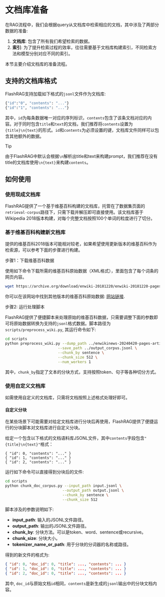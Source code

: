 # 文档库准备

在RAG流程中，我们会根据query从文档库中检索相应的文档，其中涉及了两部分数据的准备:
1. **文档库**: 包含了所有我们希望检索的数据。
2. **索引**: 为了提升检索过程的效率，往往需要基于文档库构建索引，不同检索方法和模型分别对应不同的索引。

本节主要介绍文档库的准备流程。

## 支持的文档库格式

FlashRAG支持加载如下格式的`jsonl`文件作为文档库:
```python
{"id":"0", "contents": "..."}
{"id":"1", "contents": "..."}
```
其中，`id`为每条数据唯一对应的序列标识，`contents`包含了该条文档对应的内容。对于同时包含`title`和`text`的文档，我们推荐将`contents`设置为`{title}\n{text}`的形式。`id`和`contents`为必须设置的键，文档库文件同样可以包含其他额外的数据。

> [!TIP]
> 由于FlashRAG中默认会根据`\n`解析出title和text来构建prompt，我们推荐在没有title的文档库使用`\n{text}`来构建`contents`。


## 如何使用

### 使用现成文档库

FlashRAG提供了一个基于维基百科构建的文档库，托管在了数据集页面的`retrieval-corpus`路径下，只需下载并解压即可直接使用。该文档库基于Wikipedia 2018版本构建，对每个完整文档按照100个单词的粒度进行了切分。

### 基于维基百科构建新文档库

提供的维基百科2018版本可能相对较老，如果希望使用更新版本的维基百科作为检索源，可以参考下面的步骤进行构建。

步骤1：下载维基百科数据

使用如下命令下载所需的维基百科原始数据（XML格式），里面包含了每个词条的网页内容。

```bash
wget https://archive.org/download/enwiki-20181220/enwiki-20181220-pages-articles.xml.bz2
```

你可以在该网站中找到其他版本的维基百科原始数据: [<u>网站链接</u>](https://archive.org/search?query=Wikimedia+database+dump&sort=-downloads).

步骤2: 运行处理脚本

FlashRAG提供了便捷脚本来处理原始的维基百科数据，只需要调整下面的参数即可将原始数据转换为支持的`jsonl`格式数据。脚本路径为`scripts/preprocess_wiki.py`, 其运行命令如下:

```bash
cd scripts
python preprocess_wiki.py --dump_path ../enwikinews-20240420-pages-articles.xml.bz2  \
                        --save_path ../output_corpus.jsonl \
                        --chunk_by sentence \
                        --chunk_size 512 \
                        --num_workers 1
```

其中，`chunk_by`指定了文本的分块方式，支持按照token、句子等各种切分方式。

### 使用自定义文档库

如需使用自定义的文档库，只需将文档按照上述格式处理好即可。


#### 自定义分块

在某些场景下可能需要对给定文档库进行分块后再使用，FlashRAG提供了便捷运行的分块脚本对文档库进行自定义分块。

给定一个包含以下格式的文档语料库JSONL文件，其中`contents`字段包含`"{title}\n{text}"`格式：

```jsonl
{ "id": 0, "contents": "..." }
{ "id": 1, "contents": "..." }
{ "id": 2, "contents": "..." }
```

运行如下命令可以直接得到分块后的文件:
```bash
cd scripts
python chunk_doc_corpus.py --input_path input.jsonl \
                          --output_path output.jsonl \
                          --chunk_by sentence \
                          --chunk_size 512
```

脚本涉及的参数说明如下:
* **input_path**: 输入的JSONL文件路径。
* **output_path**: 输出的JSONL文件路径。
* **chunk_by**: 分块方法。可以是token、word、sentence或recursive。
* **chunk_size**: 分块大小。
* **tokenizer_name_or_path**: 用于分块的分词器的名称或路径。


得到的新文件的格式为:
```json 
{ "id": 0, "doc_id": 0, "title": ..., "contents": ... }
{ "id": 1, "doc_id": 0, "title": ..., "contents": ... }
{ "id": 2, "doc_id": 0, "title": ..., "contents": ... }
```

其中, `doc_id`与原始文档`id`相同，`contents`是新生成的`jsonl`输出中的分块文档内容。



